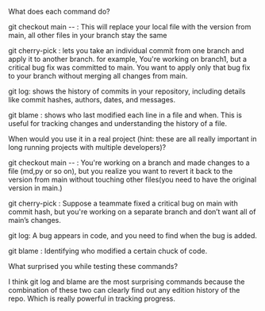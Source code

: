 What does each command do?

git checkout main -- <file>:
This will replace your local file with the version from main, all other files in your branch stay the same

git cherry-pick <commit>:
lets you take an individual commit from one branch and apply it to another branch.
for example, You're working on branch1, but a critical bug fix was committed to main.
You want to apply only that bug fix to your branch without merging all changes from main.

git log:
shows the history of commits in your repository, including details like commit hashes, authors, dates, and messages.

git blame <file>: 
shows who last modified each line in a file and when. This is useful for tracking changes and understanding the history of a file.

When would you use it in a real project (hint: these are all really important in long running projects with multiple developers)?

git checkout main -- <file>:
You're working on a branch and made changes to a file (md,py or so on),
but you realize you want to revert it back to the version from main without touching other files(you need to have the original version in main.)

git cherry-pick <commit>:
Suppose a teammate fixed a critical bug on main with commit hash, but you're working on a separate branch and don’t want all of main’s changes.

git log:
A bug appears in code, and you need to find when the bug is added.

git blame <file>:
Identifying who modified a certain chuck of code.

What surprised you while testing these commands?

I think git log and blame <file> are the most surprising commands because the combination of these two can clearly find out any edition history of the repo.
Which is really powerful in tracking progress.
